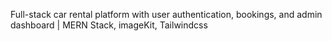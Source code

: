 Full-stack car rental platform with user authentication, bookings, and admin dashboard |	MERN Stack, imageKit, Tailwindcss

